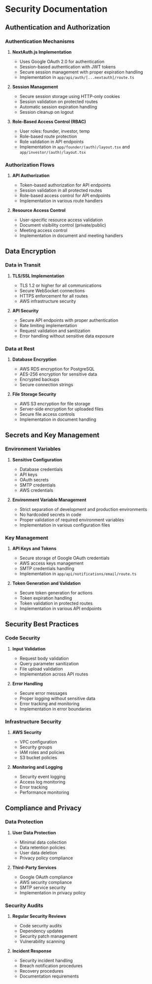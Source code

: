 # Security Documentation

## Authentication and Authorization

### Authentication Mechanisms

1. **NextAuth.js Implementation**
   - Uses Google OAuth 2.0 for authentication
   - Session-based authentication with JWT tokens
   - Secure session management with proper expiration handling
   - Implementation in `app/api/auth/[...nextauth]/route.ts`

2. **Session Management**
   - Secure session storage using HTTP-only cookies
   - Session validation on protected routes
   - Automatic session expiration handling
   - Session cleanup on logout

3. **Role-Based Access Control (RBAC)**
   - User roles: founder, investor, temp
   - Role-based route protection
   - Role validation in API endpoints
   - Implementation in `app/founder/(auth)/layout.tsx` and `app/investor/(auth)/layout.tsx`

### Authorization Flows

1. **API Authorization**
   - Token-based authorization for API endpoints
   - Session validation in all protected routes
   - Role-based access control for API endpoints
   - Implementation in various route handlers

2. **Resource Access Control**
   - User-specific resource access validation
   - Document visibility control (private/public)
   - Meeting access control
   - Implementation in document and meeting handlers

## Data Encryption

### Data in Transit

1. **TLS/SSL Implementation**
   - TLS 1.2 or higher for all communications
   - Secure WebSocket connections
   - HTTPS enforcement for all routes
   - AWS infrastructure security

2. **API Security**
   - Secure API endpoints with proper authentication
   - Rate limiting implementation
   - Request validation and sanitization
   - Error handling without sensitive data exposure

### Data at Rest

1. **Database Encryption**
   - AWS RDS encryption for PostgreSQL
   - AES-256 encryption for sensitive data
   - Encrypted backups
   - Secure connection strings

2. **File Storage Security**
   - AWS S3 encryption for file storage
   - Server-side encryption for uploaded files
   - Secure file access controls
   - Implementation in document handling

## Secrets and Key Management

### Environment Variables

1. **Sensitive Configuration**
   - Database credentials
   - API keys
   - OAuth secrets
   - SMTP credentials
   - AWS credentials

2. **Environment Variable Management**
   - Strict separation of development and production environments
   - No hardcoded secrets in code
   - Proper validation of required environment variables
   - Implementation in various configuration files

### Key Management

1. **API Keys and Tokens**
   - Secure storage of Google OAuth credentials
   - AWS access keys management
   - SMTP credentials handling
   - Implementation in `app/api/notifications/email/route.ts`

2. **Token Generation and Validation**
   - Secure token generation for actions
   - Token expiration handling
   - Token validation in protected routes
   - Implementation in various API endpoints

## Security Best Practices

### Code Security

1. **Input Validation**
   - Request body validation
   - Query parameter sanitization
   - File upload validation
   - Implementation across API routes

2. **Error Handling**
   - Secure error messages
   - Proper logging without sensitive data
   - Error tracking and monitoring
   - Implementation in error boundaries

### Infrastructure Security

1. **AWS Security**
   - VPC configuration
   - Security groups
   - IAM roles and policies
   - S3 bucket policies

2. **Monitoring and Logging**
   - Security event logging
   - Access log monitoring
   - Error tracking
   - Performance monitoring

## Compliance and Privacy

### Data Protection

1. **User Data Protection**
   - Minimal data collection
   - Data retention policies
   - User data deletion
   - Privacy policy compliance

2. **Third-Party Services**
   - Google OAuth compliance
   - AWS security compliance
   - SMTP service security
   - Implementation in privacy policy

### Security Audits

1. **Regular Security Reviews**
   - Code security audits
   - Dependency updates
   - Security patch management
   - Vulnerability scanning

2. **Incident Response**
   - Security incident handling
   - Breach notification procedures
   - Recovery procedures
   - Documentation requirements 